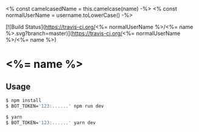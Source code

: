 <% const camelcasedName = this.camelcase(name) -%>
<% const normalUserName = username.toLowerCase() -%>

[![Build Status](https://travis-ci.org/<%= normalUserName %>/<%= name %>.svg?branch=master)](https://travis-ci.org/<%= normalUserName %>/<%= name %>)
# <%= name %>

## Usage

```sh
$ npm install
$ BOT_TOKEN='123:......' npm run dev
```

```sh
$ yarn
$ BOT_TOKEN='123:......' yarn dev
```
